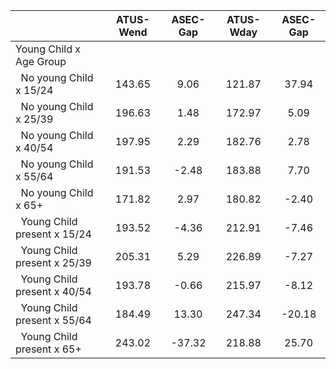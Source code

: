 
|                      |    ATUS-Wend |     ASEC-Gap |    ATUS-Wday |     ASEC-Gap |
| -------------------- | :----------: | :----------: | :----------: | :----------: |
| Young Child x Age Group |              |              |              |              |
| &nbsp;&nbsp;No young Child x 15/24 |       143.65 |         9.06 |       121.87 |        37.94 |
| &nbsp;&nbsp;No young Child x 25/39 |       196.63 |         1.48 |       172.97 |         5.09 |
| &nbsp;&nbsp;No young Child x 40/54 |       197.95 |         2.29 |       182.76 |         2.78 |
| &nbsp;&nbsp;No young Child x 55/64 |       191.53 |        -2.48 |       183.88 |         7.70 |
| &nbsp;&nbsp;No young Child x 65+ |       171.82 |         2.97 |       180.82 |        -2.40 |
| &nbsp;&nbsp;Young Child present x 15/24 |       193.52 |        -4.36 |       212.91 |        -7.46 |
| &nbsp;&nbsp;Young Child present x 25/39 |       205.31 |         5.29 |       226.89 |        -7.27 |
| &nbsp;&nbsp;Young Child present x 40/54 |       193.78 |        -0.66 |       215.97 |        -8.12 |
| &nbsp;&nbsp;Young Child present x 55/64 |       184.49 |        13.30 |       247.34 |       -20.18 |
| &nbsp;&nbsp;Young Child present x 65+ |       243.02 |       -37.32 |       218.88 |        25.70 |


